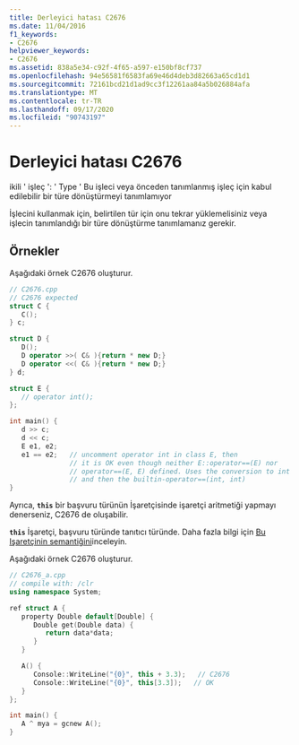 ```yaml
---
title: Derleyici hatası C2676
ms.date: 11/04/2016
f1_keywords:
- C2676
helpviewer_keywords:
- C2676
ms.assetid: 838a5e34-c92f-4f65-a597-e150bf8cf737
ms.openlocfilehash: 94e56581f6583fa69e46d4deb3d82663a65cd1d1
ms.sourcegitcommit: 72161bcd21d1ad9cc3f12261aa84a5b026884afa
ms.translationtype: MT
ms.contentlocale: tr-TR
ms.lasthandoff: 09/17/2020
ms.locfileid: "90743197"
---
```

# <a name="compiler-error-c2676"></a>Derleyici hatası C2676

ikili ' işleç ': ' Type ' Bu işleci veya önceden tanımlanmış işleç için kabul edilebilir bir türe dönüştürmeyi tanımlamıyor

İşlecini kullanmak için, belirtilen tür için onu tekrar yüklemelisiniz veya işlecin tanımlandığı bir türe dönüştürme tanımlamanız gerekir.

## <a name="examples"></a>Örnekler

Aşağıdaki örnek C2676 oluşturur.

```cpp
// C2676.cpp
// C2676 expected
struct C {
   C();
} c;

struct D {
   D();
   D operator >>( C& ){return * new D;}
   D operator <<( C& ){return * new D;}
} d;

struct E {
   // operator int();
};

int main() {
   d >> c;
   d << c;
   E e1, e2;
   e1 == e2;   // uncomment operator int in class E, then
               // it is OK even though neither E::operator==(E) nor
               // operator==(E, E) defined. Uses the conversion to int
               // and then the builtin-operator==(int, int)
}
```

Ayrıca, **`this`** bir başvuru türünün İşaretçisinde işaretçi aritmetiği yapmayı denerseniz, C2676 de oluşabilir.

**`this`** İşaretçi, başvuru türünde tanıtıcı türünde. Daha fazla bilgi için [Bu Işaretçinin semantiğini](../../dotnet/how-to-define-and-consume-classes-and-structs-cpp-cli.md#BKMK_Semantics_of_the_this_pointer)inceleyin.

Aşağıdaki örnek C2676 oluşturur.

```cpp
// C2676_a.cpp
// compile with: /clr
using namespace System;

ref struct A {
   property Double default[Double] {
      Double get(Double data) {
         return data*data;
      }
   }

   A() {
      Console::WriteLine("{0}", this + 3.3);   // C2676
      Console::WriteLine("{0}", this[3.3]);   // OK
   }
};

int main() {
   A ^ mya = gcnew A();
}
```
